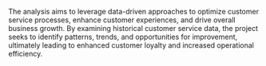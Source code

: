 The analysis aims to leverage data-driven approaches to optimize customer service processes, enhance customer experiences, and drive overall business growth. By examining historical customer service data, the project seeks to identify patterns, trends, and opportunities for improvement, ultimately leading to enhanced customer loyalty and increased operational efficiency.
